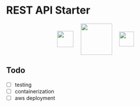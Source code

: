 # REST API Starter
<div style='display: flex; justify-content:center; align-items:center;' ><img height='44px'  src="https://camo.githubusercontent.com/fc61dcbdb7a6e49d3adecc12194b24ab20dfa25b/68747470733a2f2f692e636c6f756475702e636f6d2f7a6659366c4c376546612d3330303078333030302e706e67"
/> &nbsp;&nbsp;&nbsp;&nbsp;&nbsp;<img height='85px'  src="http://mongodb-tools.com/img/mongoose.png"
/>&nbsp;&nbsp;&nbsp;&nbsp;&nbsp;<img height='40px' src="http://passportjs.org/images/PassportJS.svg"
/>&nbsp;&nbsp;&nbsp;&nbsp;&nbsp;
</div>

## Todo
- [ ] testing
- [ ] containerization
- [ ] aws deployment
